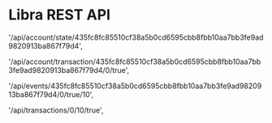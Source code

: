 # Libra REST API

'/api/account/state/435fc8fc85510cf38a5b0cd6595cbb8fbb10aa7bb3fe9ad9820913ba867f79d4',

'/api/account/transaction/435fc8fc85510cf38a5b0cd6595cbb8fbb10aa7bb3fe9ad9820913ba867f79d4/0/true',

'/api/events/435fc8fc85510cf38a5b0cd6595cbb8fbb10aa7bb3fe9ad9820913ba867f79d4/0/true/10',

'/api/transactions/0/10/true',

